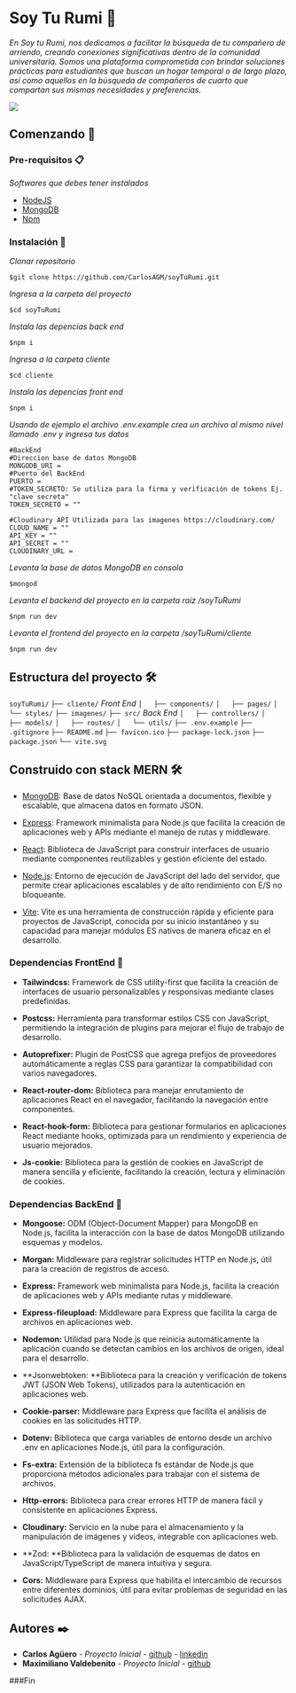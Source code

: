 # Soy Tu Rumi 🏢

_En Soy tu Rumi, nos dedicamos a facilitar la búsqueda de tu compañero de arriendo, creando conexiones significativas dentro de la comunidad universitaria. Somos una plataforma comprometida con brindar soluciones prácticas para estudiantes que buscan un hogar temporal o de largo plazo, así como aquellos en la búsqueda de compañeros de cuarto que compartan sus mismas necesidades y preferencias._

![](https://i.ibb.co/HdH5DmL/soyturumi-Banner.png)

## Comenzando 🚀

### Pre-requisitos 📋

_Softwares que debes tener instalados_

- [NodeJS](https://nodejs.org/en/download/package-manager)
- [MongoDB](https://www.mongodb.com/docs/manual/installation/)
- [Npm](https://docs.npmjs.com/cli/v10/commands/npm-install)

### Instalación 🔧

_Clonar repositorio_

```
$git clone https://github.com/CarlosAGM/soyTuRumi.git
```

_Ingresa a la carpeta del proyecto_

```
$cd soyTuRumi
```

_Instala las depencias back end_

```
$npm i
```

_Ingresa a la carpeta cliente_

```
$cd cliente
```

_Instala las depencias front end_

```
$npm i
```

_Usando de ejemplo el archivo .env.example crea un archivo al mismo nivel llamado .env y ingresa tus datos_

```
#BackEnd
#Direccion base de datos MongoDB
MONGODB_URI =
#Puerto del BackEnd
PUERTO =
#TOKEN_SECRETO: Se utiliza para la firma y verificación de tokens Ej. "clave secreta"
TOKEN_SECRETO = ""

#Cloudinary API Utilizada para las imagenes https://cloudinary.com/
CLOUD_NAME = ""
API_KEY = ""
API_SECRET = ""
CLOUDINARY_URL =
```

_Levanta la base de datos MongoDB en consola_

```
$mongod
```

_Levanta el backend del proyecto en la carpeta raiz
/soyTuRumi_

```
$npm run dev
```

_Levanta el frontend del proyecto en la carpeta
/soyTuRumi/cliente_

```
$npm run dev
```

## Estructura del proyecto 🛠️

`soyTuRumi/`
`├── cliente/` _Front End_
`│   ├── components/`
`│   ├── pages/`
`│   └── styles/`
`├── imagenes/`
`├── src/` _Back End_
`│   ├── controllers/`
`│   ├── models/`
`│   ├── routes/`
`│   └── utils/`
`├── .env.example`
`├── .gitignore`
`├── README.md`
`├── favicon.ico`
`├── package-lock.json`
`├── package.json`
`└── vite.svg`

## Construido con stack MERN 🛠️

- [MongoDB](https://www.mongodb.com): Base de datos NoSQL orientada a documentos, flexible y escalable, que almacena datos en formato JSON.

- [Express](https://expressjs.com/es/): Framework minimalista para Node.js que facilita la creación de aplicaciones web y APIs mediante el manejo de rutas y middleware.

- [React](https://es.react.dev): Biblioteca de JavaScript para construir interfaces de usuario mediante componentes reutilizables y gestión eficiente del estado.

- [Node.js](https://nodejs.org/en): Entorno de ejecución de JavaScript del lado del servidor, que permite crear aplicaciones escalables y de alto rendimiento con E/S no bloqueante.

- [Vite](https://vitejs.dev/): Vite es una herramienta de construcción rápida y eficiente para proyectos de JavaScript, conocida por su inicio instantáneo y su capacidad para manejar módulos ES nativos de manera eficaz en el desarrollo.

### Dependencias FrontEnd 🔧

- **Tailwindcss:** Framework de CSS utility-first que facilita la creación de interfaces de usuario personalizables y responsivas mediante clases predefinidas.

- **Postcss:** Herramienta para transformar estilos CSS con JavaScript, permitiendo la integración de plugins para mejorar el flujo de trabajo de desarrollo.

- **Autoprefixer:** Plugin de PostCSS que agrega prefijos de proveedores automáticamente a reglas CSS para garantizar la compatibilidad con varios navegadores.

- **React-router-dom:** Biblioteca para manejar enrutamiento de aplicaciones React en el navegador, facilitando la navegación entre componentes.

- **React-hook-form:** Biblioteca para gestionar formularios en aplicaciones React mediante hooks, optimizada para un rendimiento y experiencia de usuario mejorados.

- **Js-cookie:** Biblioteca para la gestión de cookies en JavaScript de manera sencilla y eficiente, facilitando la creación, lectura y eliminación de cookies.

### Dependencias BackEnd 🔧

- **Mongoose:** ODM (Object-Document Mapper) para MongoDB en Node.js, facilita la interacción con la base de datos MongoDB utilizando esquemas y modelos.

- **Morgan:** Middleware para registrar solicitudes HTTP en Node.js, útil para la creación de registros de acceso.

- **Express:** Framework web minimalista para Node.js, facilita la creación de aplicaciones web y APIs mediante rutas y middleware.

- **Express-fileupload:** Middleware para Express que facilita la carga de archivos en aplicaciones web.

- **Nodemon:** Utilidad para Node.js que reinicia automáticamente la aplicación cuando se detectan cambios en los archivos de origen, ideal para el desarrollo.

- **Jsonwebtoken: **Biblioteca para la creación y verificación de tokens JWT (JSON Web Tokens), utilizados para la autenticación en aplicaciones web.

- **Cookie-parser:** Middleware para Express que facilita el análisis de cookies en las solicitudes HTTP.

- **Dotenv:** Biblioteca que carga variables de entorno desde un archivo .env en aplicaciones Node.js, útil para la configuración.

- **Fs-extra:** Extensión de la biblioteca fs estándar de Node.js que proporciona métodos adicionales para trabajar con el sistema de archivos.

- **Http-errors:** Biblioteca para crear errores HTTP de manera fácil y consistente en aplicaciones Express.

- **Cloudinary:** Servicio en la nube para el almacenamiento y la manipulación de imágenes y videos, integrable con aplicaciones web.

- **Zod: **Biblioteca para la validación de esquemas de datos en JavaScript/TypeScript de manera intuitiva y segura.

- **Cors:** Middleware para Express que habilita el intercambio de recursos entre diferentes dominios, útil para evitar problemas de seguridad en las solicitudes AJAX.

## Autores ✒️

- **Carlos Agüero** - _Proyecto Inicial_ - [github](https://github.com/CarlosAGM) - [linkedin](www.linkedin.com/in/carlos-agüero-marquizani-620618243)
- **Maximiliano Valdebenito** - _Proyecto Inicial_ - [github](https://github.com/Zycky/)

###Fin
